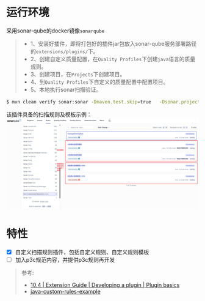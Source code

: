 
# 运行环境
采用sonar-qube的docker镜像`sonarqube`

> - 1、安装好插件，即将打包好的插件jar包放入sonar-qube服务部署路径的`extensions/plugins/`下。
> - 2、创建自定义质量配置，在`Quality Profiles`下创建`java`语言的质量规则。
> - 3、创建项目，在`Projects`下创建项目。
> - 4、到`Quality Profiles`下自定义的质量配置中配置项目。
> - 5、本地执行sonar扫描验证。
```bash
$ mvn clean verify sonar:sonar -Dmaven.test.skip=true   -Dsonar.projectKey=test   -Dsonar.projectName='Test'   -Dsonar.host.url=http://localhost:9000   -Dsonar.token=sqp_24dd13ba0982458e9df6b53719fff92b63fc5d56
```
该插件具备的扫描规则及模板示例：
![SonarQube Rules](./sonar-customize-plugin/docs/imgs/sonarqube_rule_repository_capture.jpg)

# 特性
 - [X] 自定义扫描规则插件，包括自定义规则、自定义规则模板
 - [ ] 加入p3c规范内容，并提供p3c规则再开发

> 参考:
> - [10.4 | Extension Guide | Developing a plugin | Plugin basics](https://docs.sonarsource.com/sonarqube/10.4/extension-guide/developing-a-plugin/plugin-basics/)
> - [java-custom-rules-example](https://github.com/SonarSource/sonar-java/blob/master/docs/CUSTOM_RULES_101.md#first-version-using-syntax-trees-and-api-basics)